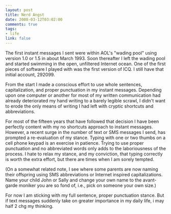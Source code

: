 ```yaml
--- 
layout: post
title: Nerd Angst
date: 2008-03-12T03:02:00
comments: true
tags:
- life
link: false
---
```

The first instant messages I sent were within AOL's "wading pool" using version 1.0 or 1.5 in about March 1993.  Soon thereafter I left the wading pool and started swimming in the open, unfiltered Internet ocean.  One of the first pieces of software I played with was the first version of ICQ.  I still have that initial account, 292099.

From the start I made a conscious effort to use whole sentences, capitalization, and proper punctuation in my instant messages.  Depending upon one computer or another for most of my written communication had already deteriorated my hand writing to a barely legible scrawl, I didn't want to erode the only means of writing I had left with cryptic shortcuts and abbreviations.

For most of the fifteen years that have followed that decision I have been perfectly content with my no shortcuts approach to instant messages.  However, a recent surge in the number of text or SMS messages I send, has prompted a re-evaluation of my stance.  Typing with one or two thumbs on a cell phone keypad is an exercise in patience.  Trying to use proper punctuation and no abbreviated words only adds to the laboriousness of the process.  I hate to relax my stance, and my conviction, that typing correctly is worth the extra effort, but there are times when I am sorely tempted.

(On a somewhat related note, I see where some parents are now naming their offspring using SMS abbreviations or Internet inspired capitalizations.  Name your child John or Sally and change your own name to the avant-garde moniker you are so fond of, i.e., pick on someone your own size.)

For now I am sticking with my full sentence, proper punctuation stance.  But if text messages suddenly take on greater importance in my daily life, i may half 2 chg my thinking.
